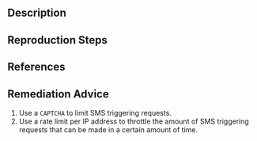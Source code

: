 ## Description


## Reproduction Steps


## References


## Remediation Advice

1. Use a `CAPTCHA` to limit SMS triggering requests.
2. Use a rate limit per IP address to throttle the amount of SMS triggering requests that can be made in a certain amount of time.
